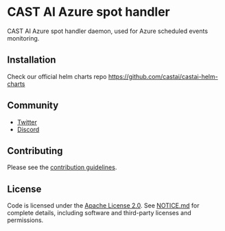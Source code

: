 # CAST AI Azure spot handler

CAST AI Azure spot handler daemon, used for Azure scheduled events monitoring.

## Installation

Check our official helm charts repo https://github.com/castai/castai-helm-charts

## Community

- [Twitter](https://twitter.com/cast_ai)
- [Discord](https://discord.gg/4sFCFVJ)

## Contributing

Please see the [contribution guidelines](.github/CONTRIBUTING.md).

## License

Code is licensed under the [Apache License 2.0](LICENSE). See [NOTICE.md](NOTICE.md) for complete details, including software and third-party licenses and permissions.
